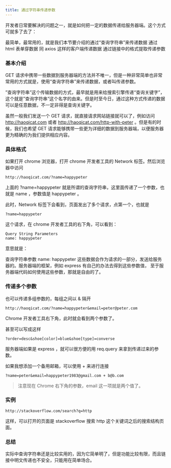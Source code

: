 ```yaml
---
title: 通过字符串传递参数
---
```




开发者日常要解决的问题之一，就是如何把一定的数据传递给服务器端。这个方式可就多了去了：

最简单，最常用的，就是我们本节要介绍的通过“查询字符串”来传递数据
通过 html 表单穿数据
同 axios 这样的客户端传递数据
通过链接中的格式提取传递参数

### 基本介绍

GET 请求中携带一些数据到服务器端的方法并不唯一，但是一种非常简单也非常常用的方式就是，使用“查询字符串”来传递数据，或者叫传递参数。

”查询字符串”这个传输数据的方式，最早就是用来给搜索引擎传递“查询关键字”，这个就是”查询字符串“这个名字的由来。但是时至今日，通过这种方式传递的数据可以是任意数据，不一定非得是查询关键字。

虽然一般我们发送一个 GET 请求，就直接请求网站链接就可以了，例如访问 http://haoqicat.com 或者 http://haoqicat.com/http-with-peter 。但是有的时候，我们也希望 GET 请求能够携带一些更为详细的数据到服务器端，以便服务器更为精确的为我们提供相应内容。


### 具体格式

如果打开 chrome 浏览器，打开 chrome 开发者工具的 Network 标签。然后浏览器中访问

```
http://haoqicat.com/?name=happypeter
```

上面的 ?name=happypeter 就是所谓的查询字符串，这里面传递了一个参数，也就是 name ，参数值是 happypeter 。

此时，Network 标签下会看到，页面发出了多个请求，点第一个，也就是

```
?name=happypeter
```

这个请求，在 chrome 开发者工具的右下角，可以看到：

```
Query String Parameters
name: happypeter
```

意思就是：

查询字符串参数
name: happypeter
这些数据会作为请求的一部分，发送给服务器的。服务器端的框架，例如 express 有自己的办法去得到这些参数值， 至于服务器端代码如何使用这些参数，那就是自由的了。


### 传递多个参数

也可以传递多组参数的，每组之间以 & 隔开

```
http://haoqicat.com/?name=happypeter&email=peter@peter.com
```

Chrome 开发者工具右下角，此时就会看到两个参数了。

甚至可以写成这样

```
?order=desc&shoe[color]=blue&shoe[type]=converse
```

服务器端如果是 express ，就可以很方便的用 req.query 来拿到传递过来的参数。

如果我想添加一个备用邮箱，可以使用 + 来进行连接

```
?name=peter&email=happypeter1983@gmail.com + b@b.com
```

> 注意现在 Chrome 右下角的参数，email 这一项就是两个值了。


### 实例

```
http://stackoverflow.com/search?q=http
```

这样，可以打开的页面是 stackoverflow 搜索 http 这个关键词之后的搜索结构页面。

### 总结

实际中查询字符串还是比较实用的，因为它简单明了，但是功能比较有限，而且链接中明文传递也不安全，只能用在简单场合。
